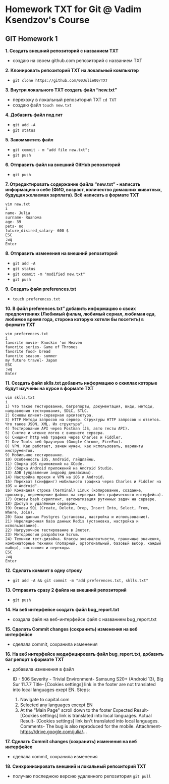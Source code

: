 # Homework TXT for Git @ Vadim Ksendzov's Course
## GIT Homework 1

 **1. Создать внешний репозиторий c названием TXT**
 - создаю на своем github.com репозиторий с названием TXT
   
 **2. Клонировать репозиторий TXT на локальный компьютер**
 - `git clone https://github.com/00Julie00/TXT`

 **3. Внутри локального TXT создать файл “new.txt”**
 - перехожу в локальный репозиторий TXT
  `cd TXT` 
- создаю файл 
   `touch new.txt`

 **4. Добавить файл под гит**
- `git add -A`
- `git status`
 
 **5. Закоммитить файл**
- `git commit - m "add file new.txt";`
- `git push`

 **6. Отправить файл на внешний GitHub репозиторий**
- `git push`
 
 **7. Отредактировать содержание файла “new.txt” - написать информацию о себе (ФИО, возраст, количество домашних животных, будущая желаемая зарплата). Всё написать в формате TXT**

```
vim new.txt
i
name- Julia
surname- Ruanova
age- 39
pets- no
future_disired_salary- 600 $
ESC 
:wq
Enter
```
 
**8. Отправить изменения на внешний репозиторий**
- `git add -A` 
- `git status`
- `git commit -m "modified new.txt"` 
- `git push`
  
 **9. Создать файл preferences.txt**
- `touch preferences.txt`

 **10. В файл preferences.txt” добавить информацию о своих предпочтениях (Любимый фильм, любимый сериал, любимая еда, любимое время года, сторона которую хотели бы посетить) в формате TXT**
 ```
vim preferences.txt
i
favorite movie- Knockin 'on Heaven
favorite series- Game of Thrones
favorite food- bread
favorite season- summer
my future travel- Japan
ESC 
:wq
Enter
```
**11. Создать файл sklls.txt добавить информацию о скиллах которые будут изучены на курсе в формате TXT**
```
vim sklls.txt
i
1) Что такое тестирование, багрепорты, документация, виды, методы, направления тестирования, SDLC, STLC.
2) Основы клиент-серверная архитектура.
3) HTTP Методы запросов на сервер. Структуры HTTP запросов и ответов. Что такое JSON, XML. Их структура".
4) Тестирование API через Postman (JS, авто тесты API).
5) Снятие и чтение логов c внешнего сервера.
6) Снифинг http web трафика через Charles и Fiddler.
7) Dev Tools веб браузеров (Google Chrome, FireFox).
8) VPN. Как работает, зачем нужен, как использовать, варианты инструментов.
9) Мобильное тестирование.
10) Особенность iOS, Android, гайдлайны.
11) Сборка iOS приложений на XCode.
12) Сборка Android приложений на Android Studio.
13) ADB (управление андройд девайсами).
14) Настройка прокси и VPN на iOS и Android.
15) Перехват (сниффинг) мобильного трафика через Charles и Fiddler на iOS и Android".
16) Командная строка (terminal) Linux (копирование, создание, просмотр, перемещение файлов на серверах без графического интерфейса).
17) Основы bash скриптинг, автоматизация рутинных задач на сервере.
18) Доступ к удалённым серверам.
19) Основы SQL (Create, Delete, Drop, Insert Into, Select, From, Where, Join).
20) База данных Postgres (установка, настройка и использование).
21) Нереляционная база данных Redis (установка, настройка и использование).
22) Нагрузочное тестирование в Jmeter.
23) Методология разработки Scrum.
24) Tехники тест-дизайна. Классы эквивалентности, граничные значения, комбинаторные техники (попарный, ортогональный, базовый выбор, каждый выбор), состояния и переходы.
ESC 
:wq
Enter
```
**12. Сделать коммит в одну строку**
- `git add -A && git commit -m "add preferences.txt, sklls.txt"`
  
**13. Отправить сразу 2 файла на внешний репозиторий**
- `git push`

**14. На веб интерфейсе создать файл bug_report.txt**
- создала файл на веб-интерфейсе файл с названием bug_report.txt
  
**15. Сделать Commit changes (сохранить) изменения на веб интерфейсе**
- сделала commit, сохранила изменения
  
**16. На веб интерфейсе модифицировать файл bug_report.txt, добавить баг репорт в формате TXT**
- добавила изменения в файл
  
  ID - 506
Severity - Trivial
Environment- Samsung S20+ (Android 13), Big Sur 11.7.7
Title- [Cookies settings] link in the footer are not translated into local languages exept EN.
Steps:
     1) Navigate to capital.com
     1) Selected any languages except EN
     1) At the "Main Page" scroll down to the footer
Expected Result- [Cookies settings] link is translated into local languages.
Actual Result- [Cookies settings] link isn't translated into local languages.
Comments- The bug is also reproduced for the mobile.
Attachment- https://drive.google.com/julia/...

**17. Сделать Commit changes (сохранить) изменения на веб интерфейсе**
- сделала commit, сохранила изменения
 
**18. Синхронизировать внешний и локальный репозиторий TXT**
- получаю последнюю версию удаленного репозитория
`git pull`
